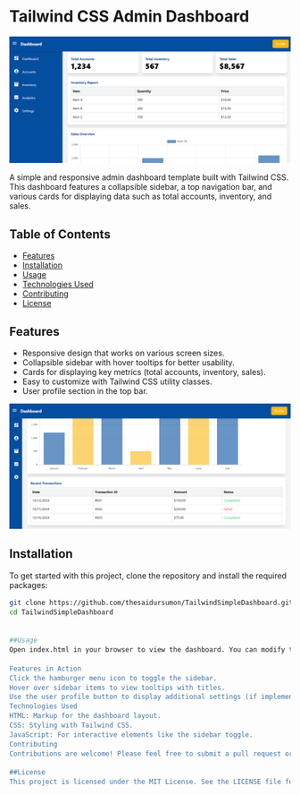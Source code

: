 # Tailwind CSS Admin Dashboard

![Dashboard Screenshot](images/screenshot.PNG) <!-- Replace with your screenshot path -->

A simple and responsive admin dashboard template built with Tailwind CSS. This dashboard features a collapsible sidebar, a top navigation bar, and various cards for displaying data such as total accounts, inventory, and sales. 

## Table of Contents

- [Features](#features)
- [Installation](#installation)
- [Usage](#usage)
- [Technologies Used](#technologies-used)
- [Contributing](#contributing)
- [License](#license)

## Features

- Responsive design that works on various screen sizes.
- Collapsible sidebar with hover tooltips for better usability.
- Cards for displaying key metrics (total accounts, inventory, sales).
- Easy to customize with Tailwind CSS utility classes.
- User profile section in the top bar.

 ![Dashboard Screenshot](images/screenshot2.PNG)


## Installation

To get started with this project, clone the repository and install the required packages:

```bash
git clone https://github.com/thesaidursumon/TailwindSimpleDashboard.git
cd TailwindSimpleDashboard


##Usage
Open index.html in your browser to view the dashboard. You can modify the content and styles as needed to suit your project's requirements.

Features in Action
Click the hamburger menu icon to toggle the sidebar.
Hover over sidebar items to view tooltips with titles.
Use the user profile button to display additional settings (if implemented).
Technologies Used
HTML: Markup for the dashboard layout.
CSS: Styling with Tailwind CSS.
JavaScript: For interactive elements like the sidebar toggle.
Contributing
Contributions are welcome! Please feel free to submit a pull request or open an issue for any suggestions or enhancements.

##License
This project is licensed under the MIT License. See the LICENSE file for more information.
